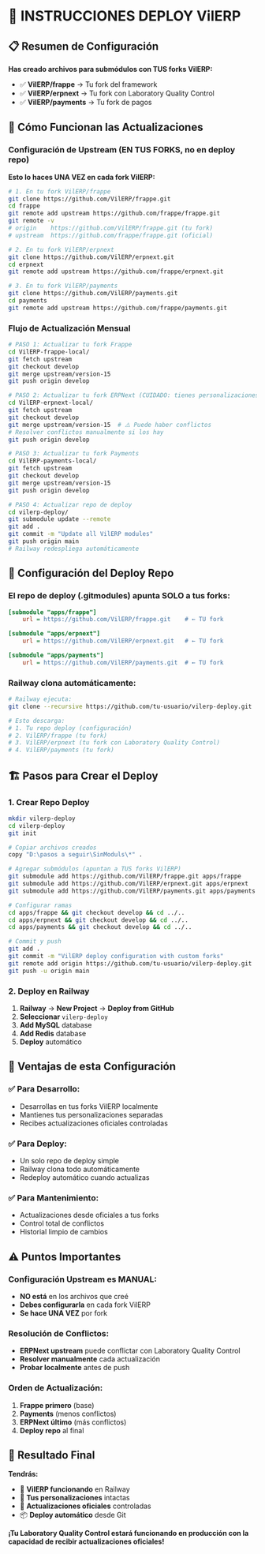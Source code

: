 # 🏢 INSTRUCCIONES DEPLOY VilERP

## 📋 Resumen de Configuración

**Has creado archivos para submódulos con TUS forks VilERP:**
- ✅ **VilERP/frappe** → Tu fork del framework
- ✅ **VilERP/erpnext** → Tu fork con Laboratory Quality Control
- ✅ **VilERP/payments** → Tu fork de pagos

## 🔄 Cómo Funcionan las Actualizaciones

### **Configuración de Upstream (EN TUS FORKS, no en deploy repo)**

**Esto lo haces UNA VEZ en cada fork VilERP:**

```bash
# 1. En tu fork VilERP/frappe
git clone https://github.com/VilERP/frappe.git
cd frappe
git remote add upstream https://github.com/frappe/frappe.git
git remote -v
# origin    https://github.com/VilERP/frappe.git (tu fork)
# upstream  https://github.com/frappe/frappe.git (oficial)

# 2. En tu fork VilERP/erpnext  
git clone https://github.com/VilERP/erpnext.git
cd erpnext
git remote add upstream https://github.com/frappe/erpnext.git

# 3. En tu fork VilERP/payments
git clone https://github.com/VilERP/payments.git  
cd payments
git remote add upstream https://github.com/frappe/payments.git
```

### **Flujo de Actualización Mensual**

```bash
# PASO 1: Actualizar tu fork Frappe
cd VilERP-frappe-local/
git fetch upstream
git checkout develop
git merge upstream/version-15
git push origin develop

# PASO 2: Actualizar tu fork ERPNext (CUIDADO: tienes personalizaciones)
cd VilERP-erpnext-local/
git fetch upstream  
git checkout develop
git merge upstream/version-15  # ⚠️ Puede haber conflictos
# Resolver conflictos manualmente si los hay
git push origin develop

# PASO 3: Actualizar tu fork Payments
cd VilERP-payments-local/
git fetch upstream
git checkout develop  
git merge upstream/version-15
git push origin develop

# PASO 4: Actualizar repo de deploy
cd vilerp-deploy/
git submodule update --remote
git add .
git commit -m "Update all VilERP modules"
git push origin main
# Railway redespliega automáticamente
```

## 🎯 Configuración del Deploy Repo

### **El repo de deploy (.gitmodules) apunta SOLO a tus forks:**

```ini
[submodule "apps/frappe"]
    url = https://github.com/VilERP/frappe.git    # ← TU fork

[submodule "apps/erpnext"]  
    url = https://github.com/VilERP/erpnext.git   # ← TU fork

[submodule "apps/payments"]
    url = https://github.com/VilERP/payments.git  # ← TU fork
```

### **Railway clona automáticamente:**

```bash
# Railway ejecuta:
git clone --recursive https://github.com/tu-usuario/vilerp-deploy.git

# Esto descarga:
# 1. Tu repo deploy (configuración)
# 2. VilERP/frappe (tu fork)
# 3. VilERP/erpnext (tu fork con Laboratory Quality Control)  
# 4. VilERP/payments (tu fork)
```

## 🏗️ Pasos para Crear el Deploy

### **1. Crear Repo Deploy**

```bash
mkdir vilerp-deploy
cd vilerp-deploy
git init

# Copiar archivos creados
copy "D:\pasos a seguir\SinModuls\*" .

# Agregar submódulos (apuntan a TUS forks VilERP)
git submodule add https://github.com/VilERP/frappe.git apps/frappe
git submodule add https://github.com/VilERP/erpnext.git apps/erpnext  
git submodule add https://github.com/VilERP/payments.git apps/payments

# Configurar ramas
cd apps/frappe && git checkout develop && cd ../..
cd apps/erpnext && git checkout develop && cd ../..  
cd apps/payments && git checkout develop && cd ../..

# Commit y push
git add .
git commit -m "VilERP deploy configuration with custom forks"
git remote add origin https://github.com/tu-usuario/vilerp-deploy.git
git push -u origin main
```

### **2. Deploy en Railway**

1. **Railway** → **New Project** → **Deploy from GitHub**
2. **Seleccionar** `vilerp-deploy`
3. **Add MySQL** database
4. **Add Redis** database  
5. **Deploy** automático

## 🎯 Ventajas de esta Configuración

### **✅ Para Desarrollo:**
- Desarrollas en tus forks VilERP localmente
- Mantienes tus personalizaciones separadas
- Recibes actualizaciones oficiales controladas

### **✅ Para Deploy:**
- Un solo repo de deploy simple
- Railway clona todo automáticamente
- Redeploy automático cuando actualizas

### **✅ Para Mantenimiento:**
- Actualizaciones desde oficiales a tus forks
- Control total de conflictos
- Historial limpio de cambios

## ⚠️ Puntos Importantes

### **Configuración Upstream es MANUAL:**
- **NO está** en los archivos que creé
- **Debes configurarla** en cada fork VilERP
- **Se hace UNA VEZ** por fork

### **Resolución de Conflictos:**
- **ERPNext upstream** puede conflictar con Laboratory Quality Control
- **Resolver manualmente** cada actualización
- **Probar localmente** antes de push

### **Orden de Actualización:**
1. **Frappe primero** (base)
2. **Payments** (menos conflictos)
3. **ERPNext último** (más conflictos)
4. **Deploy repo** al final

## 🎉 Resultado Final

**Tendrás:**
- 🏢 **VilERP funcionando** en Railway
- 🔧 **Tus personalizaciones** intactas
- 🔄 **Actualizaciones oficiales** controladas
- 📦 **Deploy automático** desde Git

**¡Tu Laboratory Quality Control estará funcionando en producción con la capacidad de recibir actualizaciones oficiales!**
